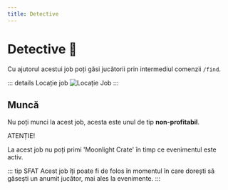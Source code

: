 ```yaml
---
title: Detective
---
```


# Detective 🔎
Cu ajutorul acestui job poți găsi jucătorii prin intermediul comenzii `/find`.

::: details Locație job
![Locație Job](https://i.imgur.com/CfTNpdc.png "Locatie job")
:::

## Muncă
Nu poți munci la acest job, acesta este unul de tip **non-profitabil**.

<div class="danger-container">
    <p class="title">ATENȚIE!</p>
    <p class="description">La acest job nu poți primi 'Moonlight Crate' în timp ce evenimentul este activ.</p>
</div>

::: tip SFAT
Acest job îți poate fi de folos în momentul în care dorești să găsești un anumit jucător, mai ales la evenimente.
:::
